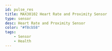 ```yaml
---
id: pulse_res
title: MAX30102 Heart Rate and Proximity Sensor
type: sensor
desc: Heart Rate and Proximity Sensor
color: "#f8cb58"
tags:
    - Sensor
    - Health
---
```

